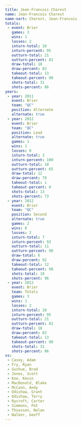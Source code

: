 ```yaml
---
title: Jean-Francois Charest
name: Jean-Francois Charest
name-sort: Charest, Jean-Francois
totals:
 - event: Brier
   games: 3
   wins: 1
   losses: 2
   inturn-total: 10
   inturn-percent: 95
   outturn-total: 21
   outturn-percent: 82
   draw-total: 18
   draw-percent: 83
   takeout-total: 13
   takeout-percent: 90
   shots-total: 31
   shots-percent: 86
years:
 - year: 2011
   event: Brier
   team: "QC"
   position: Alternate
   alternate: true
 - year: 2012
   event: Brier
   team: "QC"
   position: Lead
   alternate: true
   games: 1
   wins: 1
   losses: 0
   inturn-total: 3
   inturn-percent: 100
   outturn-total: 10
   outturn-percent: 65
   draw-total: 12
   draw-percent: 79
   takeout-total: 1
   takeout-percent: 0
   shots-total: 13
   shots-percent: 73
 - year: 2012
   event: Brier
   team: "QC"
   position: Second
   alternate: true
   games: 2
   wins: 0
   losses: 2
   inturn-total: 7
   inturn-percent: 93
   outturn-total: 11
   outturn-percent: 98
   draw-total: 6
   draw-percent: 92
   takeout-total: 12
   takeout-percent: 98
   shots-total: 18
   shots-percent: 96
 - year: 2012
   event: Brier
   team: Totals
   games: 3
   wins: 1
   losses: 2
   inturn-total: 10
   inturn-percent: 95
   outturn-total: 21
   outturn-percent: 82
   draw-total: 18
   draw-percent: 83
   takeout-total: 13
   takeout-percent: 90
   shots-total: 31
   shots-percent: 86
vs:
 - Casey, Adam
 - Fry, Ryan
 - Gushue, Brad
 - Jones, Scott
 - Koe, Kevin
 - MacDonald, Blake
 - McCann, Andy
 - Odishaw, Grant
 - Odishaw, Terry
 - Rycroft, Carter
 - Simmons, Pat
 - Thiessen, Nolan
 - Walker, Geoff
---
```

